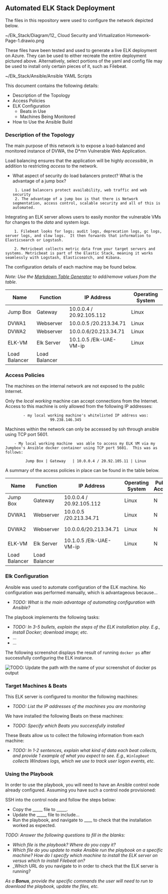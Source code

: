 ## Automated ELK Stack Deployment

The files in this repository were used to configure the network depicted below.

~/Elk_Stack/Diagram/12_ Cloud Security and Virtualization Homework-Page-1.drawio.png


These files have been tested and used to generate a live ELK deployment on Azure. They can be used to either recreate the entire deployment pictured above. Alternatively, select portions of the yaml and config file may be used to install only certain pieces of it, such as Filebeat.

~/Elk_Stack/Ansible/Ansible YAML Scripts


This document contains the following details:
- Description of the Topology
- Access Policies
- ELK Configuration
  - Beats in Use
  - Machines Being Monitored
- How to Use the Ansible Build


### Description of the Topology

The main purpose of this network is to expose a load-balanced and monitored instance of DVWA, the D*mn Vulnerable Web Application.

Load balancing ensures that the application will be highly _accessible_, in addition to restricting _access_ to the network.

-  What aspect of security do load balancers protect? What is the advantage of a jump box?

		1. Load balancers protect availability, web traffic and web security 
		2. The advantage of a jump box is that there is Network segmentation, access control, scalable security and all of this is automated.


Integrating an ELK server allows users to easily monitor the vulnerable VMs for changes to the _data_ and system _logs_.

		1. Filebeat looks for logs; audit logs, deprecation logs, gc logs, server logs, and slow logs.  It then forwards that information to Elasticsearch or Logstash. 
			
		2. Metricbeat collects metric data from your target servers and systems. Metricbeat is part of the Elastic Stack, meaning it works seamlessly with Logstash, Elasticsearch, and Kibana. 


The configuration details of each machine may be found below.

_Note: Use the [Markdown Table Generator](http://www.tablesgenerator.com/markdown_tables) to add/remove values from the table_.

| Name     			| Function  | IP Address		 | Operating System |
|------------------------------	|---------- |-------------------------	 |------------------|
| Jump Box 			| Gateway   | 10.0.0.4 / 20.92.105.112	 | Linux            |
| DVWA1    			| Webserver | 10.0.0.5 /20.213.34.71     | Linux            |
| DVWA2    			| Webserver | 10.0.0.6/20.213.34.71  	 | Linux            |
| ELK-VM  			| Elk Server| 10.1.0.5 /Elk-UAE-VM-ip 	 | Linux            |
| Load Balancer | Load Balancer |	    |


### Access Policies

The machines on the internal network are not exposed to the public Internet. 

Only the _local working_ machine can accept connections from the Internet. Access to this machine is only allowed from the following IP addresses:

			- my local working machine's whitelisted IP address was: 
						99.238.146.345

Machines within the network can only be accessed by ssh through ansible using TCP port 5601.

		- My local working machine  was able to access my ELK VM via my Jumpbox's Ansible docker container using TCP port 5601.  This was as follows:
	
			 Jump Box | Gateway   | 10.0.0.4 / 20.92.105.11 | Linux 

A summary of the access policies in place can be found in the table below.



| Name     			| Function  | IP Address		 | Operating System | Publically Accessible| Allowed IP Addresses|
|------------------------------	|---------- |-------------------------	 |------------------|------------------ |------------------|
| Jump Box 			| Gateway   | 10.0.0.4 / 20.92.105.112	 | Linux            |N 	                |99.238.146.345 via SSH 22
| DVWA1    			| Webserver | 10.0.0.5 /20.213.34.71     | Linux            |N 	                |10.0.0.4 via SSH 22
| DVWA2    			| Webserver | 10.0.0.6/20.213.34.71  	 | Linux            |N 	                |10.0.0.4 vis SSH 22
| ELK-VM  			| Elk Server| 10.1.0.5 /Elk-UAE-VM-ip 	 | Linux            |N                  |99.238.146.345 via TCP 5601
| Load Balancer | Load Balancer |	    |				 |		    |			|99.238.146.345 via HTTP 80

### Elk Configuration

Ansible was used to automate configuration of the ELK machine. No configuration was performed manually, which is advantageous because...

- _TODO: What is the main advantage of automating configuration with Ansible?_
 	

The playbook implements the following tasks:
- _TODO: In 3-5 bullets, explain the steps of the ELK installation play. E.g., install Docker; download image; etc._
- ...
- ...

The following screenshot displays the result of running `docker ps` after successfully configuring the ELK instance.

![TODO: Update the path with the name of your screenshot of docker ps output](Images/docker_ps_output.png)

### Target Machines & Beats
This ELK server is configured to monitor the following machines:
- _TODO: List the IP addresses of the machines you are monitoring_

We have installed the following Beats on these machines:
- _TODO: Specify which Beats you successfully installed_

These Beats allow us to collect the following information from each machine:
- _TODO: In 1-2 sentences, explain what kind of data each beat collects, and provide 1 example of what you expect to see. E.g., `Winlogbeat` collects Windows logs, which we use to track user logon events, etc._

### Using the Playbook
In order to use the playbook, you will need to have an Ansible control node already configured. Assuming you have such a control node provisioned: 

SSH into the control node and follow the steps below:
- Copy the _____ file to _____.
- Update the _____ file to include...
- Run the playbook, and navigate to ____ to check that the installation worked as expected.

_TODO: Answer the following questions to fill in the blanks:_
- _Which file is the playbook? Where do you copy it?_
- _Which file do you update to make Ansible run the playbook on a specific machine? How do I specify which machine to install the ELK server on versus which to install Filebeat on?_
- _Which URL do you navigate to in order to check that the ELK server is running?

_As a **Bonus**, provide the specific commands the user will need to run to download the playbook, update the files, etc._
